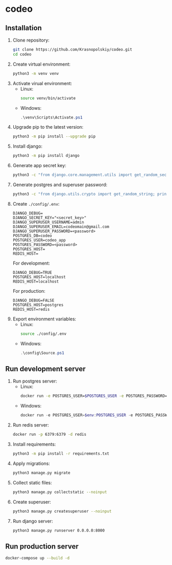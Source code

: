 # codeo
## Installation
1. Clone repository:
    ```bash
    git clone https://github.com/Krasnopolskiy/codeo.git
    cd codeo
    ```
2. Create virtual environment:
    ```bash
    python3 -m venv venv
    ```
3. Activate virual environment:
   - Linux:
        ```bash
        source venv/bin/activate
        ```
   - Windows:
        ```powershell
        .\venv\Scripts\Activate.ps1
        ```
4. Upgrade pip to the latest version:
    ```bash
    python3 -m pip install --upgrade pip
    ```
5. Install django:
    ```bash
    python3 -m pip install django
    ```
6. Generate app secret key:
    ```bash
    python3 -c "from django.core.management.utils import get_random_secret_key; print(get_random_secret_key())"
    ```
7. Generate postgres and superuser password:
    ```bash
    python3 -c "from django.utils.crypto import get_random_string; print(get_random_string(16))"
    ```
8. Create `./config/.env`:
    ```
    DJANGO_DEBUG=
    DJANGO_SECRET_KEY="<secret_key>"
    DJANGO_SUPERUSER_USERNAME=admin
    DJANGO_SUPERUSER_EMAIL=codeomain@gmail.com
    DJANGO_SUPERUSER_PASSWORD=<password>
    POSTGRES_DB=codeo
    POSTGRES_USER=codeo_app
    POSTGRES_PASSWORD=<password>
    POSTGRES_HOST=
    REDIS_HOST=
    ```
    For development:
    ```
    DJANGO_DEBUG=TRUE
    POSTGRES_HOST=localhost
    REDIS_HOST=localhost
    ```
    For production:
    ```
    DJANGO_DEBUG=FALSE
    POSTGRES_HOST=postgres
    REDIS_HOST=redis
    ```
9.  Export environment variables:
    - Linux:
        ```bash
        source ./config/.env
        ```
    - Windows:
        ```powershell
        .\config\Source.ps1
        ```
## Run development server
1. Run postgres server:
   - Linux:
        ```bash
        docker run -e POSTGRES_USER=$POSTGRES_USER -e POSTGRES_PASSWORD=$POSTGRES_PASSWORD -e POSTGRES_DB=$POSTGRES_DB -p 5432:5432 -d postgres
        ```
   - Windows:
        ```powershell
        docker run -e POSTGRES_USER=$env:POSTGRES_USER -e POSTGRES_PASSWORD=$env:POSTGRES_PASSWORD -e POSTGRES_DB=$env:POSTGRES_DB -p 5432:5432 -d postgres
        ```
2. Run redis server:
    ```bash
    docker run -p 6379:6379 -d redis
    ```
3. Install requirements:
    ```bash
    python3 -m pip install -r requirements.txt
    ```
4. Apply migrations:
    ```bash
    python3 manage.py migrate
    ```
5. Collect static files:
    ```bash
    python3 manage.py collectstatic --noinput
    ```
6. Create superuser:
    ```bash
    python3 manage.py createsuperuser --noinput
    ```
7. Run django server:
    ```bash
    python3 manage.py runserver 0.0.0.0:8000
    ```
## Run production server
```bash
docker-compose up --build -d
```
